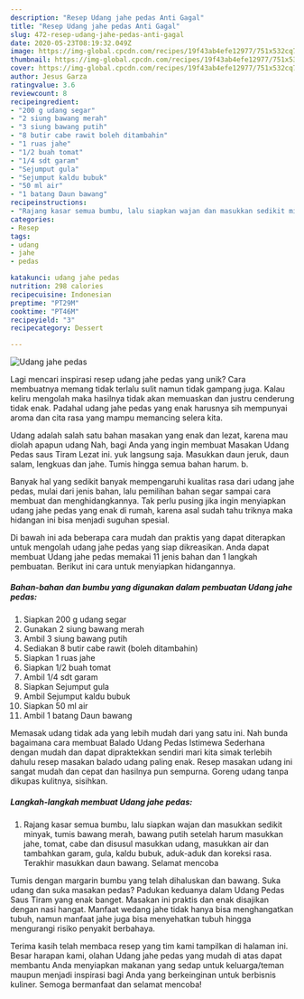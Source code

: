 ```yaml
---
description: "Resep Udang jahe pedas Anti Gagal"
title: "Resep Udang jahe pedas Anti Gagal"
slug: 472-resep-udang-jahe-pedas-anti-gagal
date: 2020-05-23T08:19:32.049Z
image: https://img-global.cpcdn.com/recipes/19f43ab4efe12977/751x532cq70/udang-jahe-pedas-foto-resep-utama.jpg
thumbnail: https://img-global.cpcdn.com/recipes/19f43ab4efe12977/751x532cq70/udang-jahe-pedas-foto-resep-utama.jpg
cover: https://img-global.cpcdn.com/recipes/19f43ab4efe12977/751x532cq70/udang-jahe-pedas-foto-resep-utama.jpg
author: Jesus Garza
ratingvalue: 3.6
reviewcount: 8
recipeingredient:
- "200 g udang segar"
- "2 siung bawang merah"
- "3 siung bawang putih"
- "8 butir cabe rawit boleh ditambahin"
- "1 ruas jahe"
- "1/2 buah tomat"
- "1/4 sdt garam"
- "Sejumput gula"
- "Sejumput kaldu bubuk"
- "50 ml air"
- "1 batang Daun bawang"
recipeinstructions:
- "Rajang kasar semua bumbu, lalu siapkan wajan dan masukkan sedikit minyak, tumis bawang merah, bawang putih setelah harum masukkan jahe, tomat, cabe dan disusul masukkan udang, masukkan air dan tambahkan garam, gula, kaldu bubuk, aduk-aduk dan koreksi rasa. Terakhir masukkan daun bawang. Selamat mencoba"
categories:
- Resep
tags:
- udang
- jahe
- pedas

katakunci: udang jahe pedas 
nutrition: 298 calories
recipecuisine: Indonesian
preptime: "PT29M"
cooktime: "PT46M"
recipeyield: "3"
recipecategory: Dessert

---
```



![Udang jahe pedas](https://img-global.cpcdn.com/recipes/19f43ab4efe12977/751x532cq70/udang-jahe-pedas-foto-resep-utama.jpg)

Lagi mencari inspirasi resep udang jahe pedas yang unik? Cara membuatnya memang tidak terlalu sulit namun tidak gampang juga. Kalau keliru mengolah maka hasilnya tidak akan memuaskan dan justru cenderung tidak enak. Padahal udang jahe pedas yang enak harusnya sih mempunyai aroma dan cita rasa yang mampu memancing selera kita.

Udang adalah salah satu bahan masakan yang enak dan lezat, karena mau diolah apapun udang Nah, bagi Anda yang ingin membuat Masakan Udang Pedas saus Tiram Lezat ini. yuk langsung saja. Masukkan daun jeruk, daun salam, lengkuas dan jahe. Tumis hingga semua bahan harum. b.

Banyak hal yang sedikit banyak mempengaruhi kualitas rasa dari udang jahe pedas, mulai dari jenis bahan, lalu pemilihan bahan segar sampai cara membuat dan menghidangkannya. Tak perlu pusing jika ingin menyiapkan udang jahe pedas yang enak di rumah, karena asal sudah tahu triknya maka hidangan ini bisa menjadi suguhan spesial.


Di bawah ini ada beberapa cara mudah dan praktis yang dapat diterapkan untuk mengolah udang jahe pedas yang siap dikreasikan. Anda dapat membuat Udang jahe pedas memakai 11 jenis bahan dan 1 langkah pembuatan. Berikut ini cara untuk menyiapkan hidangannya.

<!--inarticleads1-->

##### Bahan-bahan dan bumbu yang digunakan dalam pembuatan Udang jahe pedas:

1. Siapkan 200 g udang segar
1. Gunakan 2 siung bawang merah
1. Ambil 3 siung bawang putih
1. Sediakan 8 butir cabe rawit (boleh ditambahin)
1. Siapkan 1 ruas jahe
1. Siapkan 1/2 buah tomat
1. Ambil 1/4 sdt garam
1. Siapkan Sejumput gula
1. Ambil Sejumput kaldu bubuk
1. Siapkan 50 ml air
1. Ambil 1 batang Daun bawang


Memasak udang tidak ada yang lebih mudah dari yang satu ini. Nah bunda bagaimana cara membuat Balado Udang Pedas Istimewa Sederhana dengan mudah dan dapat dipraktekkan sendiri mari kita simak terlebih dahulu resep masakan balado udang paling enak. Resep masakan udang ini sangat mudah dan cepat dan hasilnya pun sempurna. Goreng udang tanpa dikupas kulitnya, sisihkan. 

<!--inarticleads2-->

##### Langkah-langkah membuat Udang jahe pedas:

1. Rajang kasar semua bumbu, lalu siapkan wajan dan masukkan sedikit minyak, tumis bawang merah, bawang putih setelah harum masukkan jahe, tomat, cabe dan disusul masukkan udang, masukkan air dan tambahkan garam, gula, kaldu bubuk, aduk-aduk dan koreksi rasa. Terakhir masukkan daun bawang. Selamat mencoba


Tumis dengan margarin bumbu yang telah dihaluskan dan bawang. Suka udang dan suka masakan pedas? Padukan keduanya dalam Udang Pedas Saus Tiram yang enak banget. Masakan ini praktis dan enak disajikan dengan nasi hangat. Manfaat wedang jahe tidak hanya bisa menghangatkan tubuh, namun manfaat jahe juga bisa menyehatkan tubuh hingga mengurangi risiko penyakit berbahaya. 

Terima kasih telah membaca resep yang tim kami tampilkan di halaman ini. Besar harapan kami, olahan Udang jahe pedas yang mudah di atas dapat membantu Anda menyiapkan makanan yang sedap untuk keluarga/teman maupun menjadi inspirasi bagi Anda yang berkeinginan untuk berbisnis kuliner. Semoga bermanfaat dan selamat mencoba!
